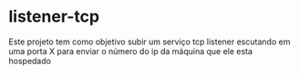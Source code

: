 # listener-tcp
Este projeto tem como objetivo subir um serviço tcp listener escutando em uma porta X para enviar o número do ip da máquina que ele esta hospedado
